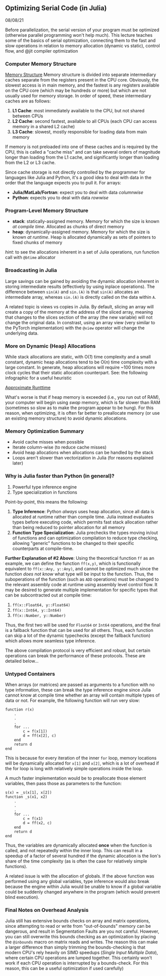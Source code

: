 ## Optimizing Serial Code (in Julia)
08/08/21

Before parallelization, the serial version of your program must be optimized (otherwise parallel programming won't help much). This lecture teaches some of the basics of serial optimization, connecting them to the fast and slow operations in relation to memory allocation (dynamic vs static), control flow, and @jit compiler optimization

### Computer Memory Structure
[Memory Structure](./GraphicsFromLecture/CPUMemoryStructure)
Memory structure is divided into separate intermediary caches separate from the registers present in the CPU core. Obviously, the slowest access is in main memory, and the fastest is any registers available on the CPU core (which may be hundreds or more) but which are not usually used for memory storage. In order of speed, these intermediary caches are as follows:
1. **L1 Cache**: most immediately available to the CPU, but not shared between CPUs
2. **L2 Cache**: second fastest, available to all CPUs (each CPU can access memory in a shared L2 cache)
3. **L3 Cache**: slowest, mostly responsible for loading data from main memory

If memory is not preloaded into one of these caches and is required by the CPU, this is called a "cache miss" and can take several orders of magnitude longer than loading from the L1 cache, and significantly longer than loading from the L2 or L3 cache.

Since cache storage is not directly controlled by the programmer for languages like Julia and Python, it's a good idea to deal with data in the order that the language expects you to pull it. For arrays:
- **Julia/MatLab/Fortran**: expect you to deal with data *columnwise*
- **Python**: expects you to deal with data *rowwise*

### Program-Level Memory Structure
- **stack**: statically-assigned memory. Memory for which the size is known *at compile time*. Allocated as chunks of direct memory
- **heap**: dynamically-assigned memory. Memory for which the size is known *at runtime*. Heap is allocated dynamically as sets of pointers to fixed chunks of memory

*hint*: to see the allocations inherent in a set of Julia operations, run function call with `@btime` allocator

### Broadcasting in Julia
Large savings can be gained by avoiding the dynamic allocation inherent in storing intermediate results (effectively by using inplace operations). The difference between `sin(A)` and `sin.(A)` is that `sin(A)` allocates an intermediate array, whereas `sin.(A)` is directly called on the data within `A`.

A related topic is views vs copies in Julia. By default, slicing an array will create a copy of the memory at the address of the sliced array, meaning that changes to the slices section of the array (the new variable) will not change the original data. In constrast, using an array view (very similar to the PyTorch implementation) with the `@view` operator will change the underlying data.

### More on Dynamic (Heap) Allocations
While stack allocations are static, with O(*1*) time complexity and a small constant, dynamic heap allocations tend to be O(*n*) time complexity with a large constant. In generate, heap allocations will require ~100 times more clock cycles that their static allocation counterpart. See: the following infographic for a useful heuristic

[Approximate Runttime](./GraphicsFromLecture/ApproxClockCycles)

What's worse is that if heap memory is exceeded (i.e., you run out of RAM), your computer will begin using *swap* memory, which is far slower than RAM (sometimes so slow as to make the program appear to be hung). For this reason, when optimizing, it is often far better to preallocate memory (or use an existing memory structure) to avoid dynamic allocations.

### Memory Optimization Summary
- Avoid cache misses when possible
- Iterate column-wise (to reduce cache misses)
- Avoid heap allocations when allocations can be handled by the stack
- Loops aren't slower than vectorization in Julia (for reasons explained later)

### Why is Julia faster than Python (in general)?
1. Powerful type inference engine
2. Type specialization in functions

Point-by-point, this means the following:
1. **Type Inference**: Python *always* uses heap allocation, since all data is allocated at runtime rather than compile time. Julia instead evaluates types before executing code, which permits fast stack allocation rather than being reduced to pointer allocation for all memory
2. **Function Type Specialization**: Julia prechecks the types moving in/out of functions and can optimization compilation to reduce type checking, allowing "generic" functions to be changed to their specific counterparts at compile-time. 

**Further Explanation of #2 Above**: Using the theoretical function `ff` as an example, we can define the function `ff(x,y)`, which is functionally equivalent to `ff(x::Any, y::Any)`, and cannot be optimized much since the function *does not know* what type will be input to the function. Thus, the suboperations of the function (such as `ADD` operations) must be changed to the relevant assembly code at runtime using assembly level control flow. It may be desired to generate multiple implementation for specific types that can be subcontracted out at compile time:
1. `ff(x::Float64, y::Float64)`
2. `ff(x::Int64, y::Int64)`
3. `ff(x::Number, y::Number)`

Thus, the first two will be used for `Float64` or `Int64` operations, and the final is a fallback function that can be used for all others. Thus, each function can skip a lot of the dynamic typechecks (except the fallback function) which allows more seamless type inference. 


The above compilation protocol is very efficient and robust, but certain operations can break the performance of these protocols. These are detailed below...

### Untyped Containers
When arrays (or matrices) are passed as arguments to a function with no type information, these can break the type inference engine since Julia cannot know at compile time whether an array will contain multiple types of data or not. For example, the following function will run very slow:
```
function r(x)
    .
    .
    .
    for ...
        c = f(x[1])
        d = ff(x[2], c)
    end
    return d
end
```
This is because for every iteration of the inner `for` loop, memory locations will be dynamically allocated for `x[1]` and `x[2]`, which is a lot of overhead if the for loop is long with relatively simple operations inside the loop.

A much faster implementation would be to preallocate those element variables, then pass those as parameters to the function:
```
s(x) = _s(x[1], x[2])
function _s(x1, x2)
    .
    .
    .
    for ...
        c = f(x1)
        d = ff(x2, c)
    end
    return d
end
```
Thus, the variables are dynamically allocated **once** when the function is called, and not repeatedly within the inner loop. This can result in a speedup of a factor of several hundred if the dynamic allocation is the lion's share of the time complexity (as is often the case for relatively simple functions).

A related issue is with the allocation of globals. If the above function was performed using any global variables, type inference would also break because the engine within Julia would be unable to know if a global variable could be suddenly changed anywhere in the program (which would prevent blind execution).

### Final Notes on Overhead Analysis
Julia still has extensive bounds checks on array and matrix operations, since attempting to read or write from "out-of-bounds" memory can be dangerous, and result in Segmentation Faults are you not careful. However, you can still overwrite this bounds checking as an optimization by placing the `@inbounds` macro on matrix reads and writes. The reason this can make a larger difference than simply trimming the bounds-checking is that modern CPU's rely heavily on SIMD speedups (*Single Input Multiple Data*), where certain CPU operations are lumped together. This certainly won't work if each CPU operation is interrupted by a bounds-check. For this reason, this can be a useful optimization if used carefully)
